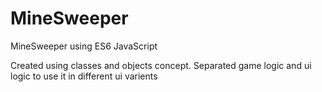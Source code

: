 # MineSweeper
MineSweeper using ES6 JavaScript

Created using classes and objects concept.
Separated game logic and ui logic to use it in different ui varients

